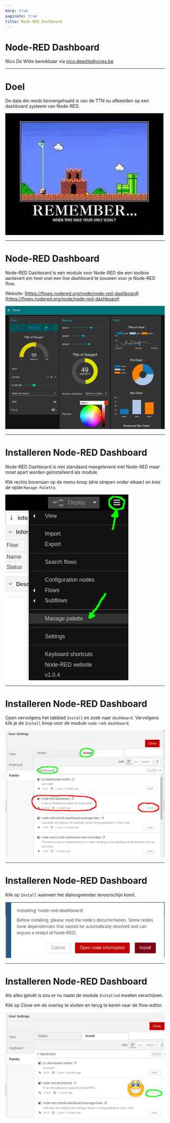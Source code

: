 ```yaml
---
marp: true
paginate: true
title: Node-RED Dashboard
---
```


<!-- Source: https://www.youtube.com/watch?v=7QOWxuuGYh4 -->

# <!-- fit --> Node-RED Dashboard

Nico De Witte
bereikbaar via [nico.dewitte@vives.be](mailto:nico.dewitte@vives.be)

---

# Doel

De data die reeds binnengehaald is van de TTN nu afbeelden op een dashboard systeem van Node-RED.

![bg right fit](./img/goal.jpg)

---

# Node-RED Dashboard

Node-RED Dashboard is een module voor Node-RED die een toolbox aanlevert om heel snel een live dashboard te bouwen voor je Node-RED flow.

Website: [https://flows.nodered.org/node/node-red-dashboard](https://flows.nodered.org/node/node-red-dashboard)

![bg fit right](./img/dashboard.png)

---

# Installeren Node-RED Dashboard

Node-RED Dashboard is niet standaard meegeleverd met Node-RED maar moet apart worden geïnstalleerd als module.

Klik rechts bovenaan op de menu-knop (drie strepen onder elkaar) en kies de optie `Manage Palette`.

![bg fit left:30%](./img/manage_palette.png)

---

# Installeren Node-RED Dashboard

Open vervolgens het tabblad `Install` en zoek naar `dashboard`. Vervolgens klik je de `Install` knop voor de module `node-red-dashboard`.

![bg fit right:60%](./img/install-dashboard.png)

----

# Installeren Node-RED Dashboard

Klik op `Install` wanneer het dialoogvenster tevoorschijn komt.

![bg fit right](./img/install.png)

----

# Installeren Node-RED Dashboard

Als alles gelukt is zou er nu naast de module `Installed` moeten verschijnen.

Klik op Close om de overlay te sluiten en terug te keren naar de flow-editor.

![bg fit right](./img/installed.png)